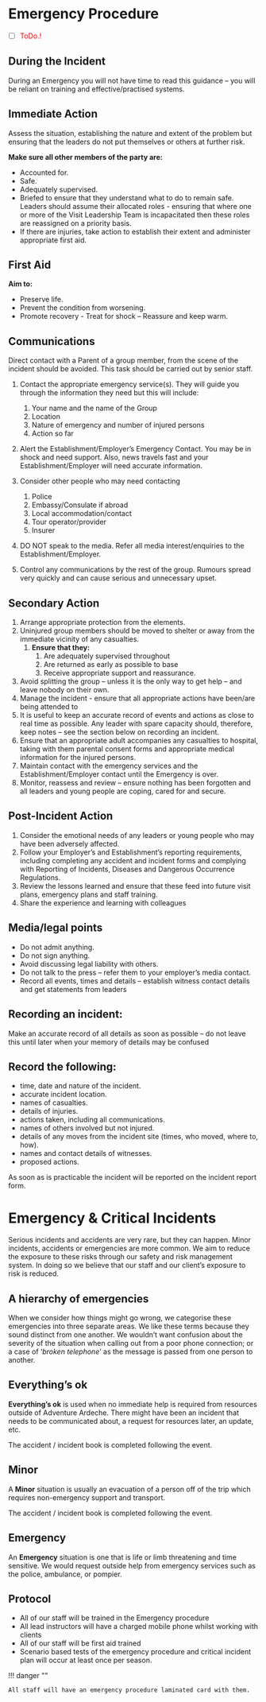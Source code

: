 # Emergency Procedure

- [ ] <span style="color:red">ToDo.!</span>
  
## During the Incident
During an Emergency you will not have time to read this guidance – you will be reliant on training and effective/practised systems.

## Immediate Action
Assess the situation, establishing the nature and extent of the problem but ensuring that the leaders do not put themselves or others at further risk.

**Make sure all other members of the party are:**

* Accounted for.
* Safe.
* Adequately supervised.
* Briefed to ensure that they understand what to do to remain safe. Leaders should assume their allocated roles - ensuring that where one or more of the Visit Leadership Team is incapacitated then these roles are reassigned on a priority basis.
* If there are injuries, take action to establish their extent and administer appropriate first aid.

## First Aid

**Aim to:**

* Preserve life.
* Prevent the condition from worsening.
* Promote recovery - Treat for shock – Reassure and keep warm.

## Communications
Direct contact with a Parent of a group member, from the scene of the incident should be avoided. This task should be carried out by senior staff. 

1. Contact the appropriate emergency service(s). They will guide you through the information they need but this will include:
   1. Your name and the name of the Group
   2. Location
   3. Nature of emergency and number of injured persons
   4. Action so far
2. Alert the Establishment/Employer’s Emergency Contact. You may be in shock and need support. Also, news travels fast and your Establishment/Employer will need accurate information.
3. Consider other people who may need contacting
   1. Police
   2. Embassy/Consulate if abroad
   3. Local accommodation/contact
   4. Tour operator/provider
   5. Insurer 
   
4. DO NOT speak to the media. Refer all media interest/enquiries to the Establishment/Employer.
5. Control any communications by the rest of the group. Rumours spread very quickly and can cause serious and unnecessary upset.

## Secondary Action
1. Arrange appropriate protection from the elements.
2. Uninjured group members should be moved to shelter or away from the immediate vicinity of any casualties.
   1. **Ensure that they:**
      1. Are adequately supervised throughout
      2. Are returned as early as possible to base
      3. Receive appropriate support and reassurance.
3. Avoid splitting the group – unless it is the only way to get help – and leave nobody on their own.
4. Manage the incident - ensure that all appropriate actions have been/are being attended to
5. It is useful to keep an accurate record of events and actions as close to real time as possible. Any leader with spare capacity should, therefore, keep notes – see the section below on recording an incident.
6. Ensure that an appropriate adult accompanies any casualties to hospital, taking with them parental consent forms and appropriate medical information for the injured persons. 
7. Maintain contact with the emergency services and the Establishment/Employer contact until the Emergency is over. 
8. Monitor, reassess and review – ensure nothing has been forgotten and all leaders and young people are coping, cared for and secure. 

## Post-Incident Action 
1. Consider the emotional needs of any leaders or young people who may have been adversely affected. 
2. Follow your Employer’s and Establishment’s reporting requirements, including completing any accident and incident forms and complying with Reporting of Incidents, Diseases and Dangerous Occurrence Regulations. 
3. Review the lessons learned and ensure that these feed into future visit plans, emergency plans and staff training.
4. Share the experience and learning with colleagues

## Media/legal points 
* Do not admit anything. 
* Do not sign anything. 
* Avoid discussing legal liability with others. 
* Do not talk to the press – refer them to your employer’s media contact. 
* Record all events, times and details – establish witness contact details and get statements from leaders

## Recording an incident: 
Make an accurate record of all details as soon as possible – do not leave this until later when your memory of details may be confused

## Record the following: 
* time, date and nature of the incident. 
* accurate incident location.
* names of casualties.
* details of injuries.
* actions taken, including all communications.
* names of others involved but not injured.
* details of any moves from the incident site (times, who moved, where to, how).
* names and contact details of witnesses.
* proposed actions. 

As soon as is practicable the incident will be reported on the incident report form.


# Emergency & Critical Incidents
Serious incidents and accidents are very rare, but they can happen. Minor incidents, accidents or emergencies are more common. We aim to reduce the exposure to these risks through our safety and risk management system. In doing so we believe that our staff and our client’s exposure to risk is reduced.

## A hierarchy of emergencies
When we consider how things might go wrong, we categorise these emergencies into three separate areas. We like these terms because they sound distinct from one another. We wouldn’t want confusion about the severity of the situation when calling out from a poor phone connection; or a case of ‘*broken telephone*’ as the message is passed from one person to another.

## Everything’s ok
**Everything’s ok** is used when no immediate help is required from resources outside of Adventure Ardeche. There might have been an incident that needs to be communicated about, a request for resources later, an update, etc. 

The accident / incident book is completed following the event.

## Minor
A **Minor** situation is usually an evacuation of a person off of the trip which requires non-emergency support and transport.

The accident / incident book is completed following the event.

## Emergency
An **Emergency** situation is one that is life or limb threatening and time sensitive. We would request outside help from emergency services such as the police, ambulance, or pompier.

## Protocol
* All of our staff will be trained in the Emergency procedure
* All lead instructors will have a charged mobile phone whilst working with clients
* All of our staff will be first aid trained
* Scenario based tests of the emergency procedure and critical incident plan will occur at least once per season. 

!!! danger ""   

    All staff will have an emergency procedure laminated card with them.